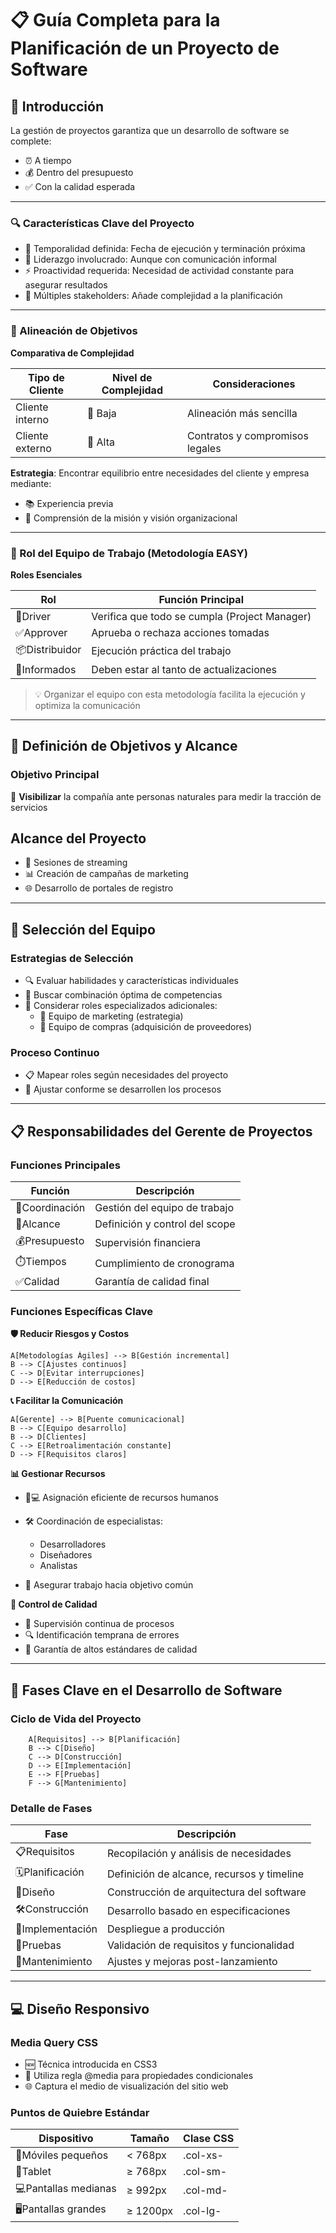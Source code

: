# 📋 Guía Completa para la Planificación de un Proyecto de Software

## 🎯 Introducción
La gestión de proyectos garantiza que un desarrollo de software se complete:

- ⏰ A tiempo
- 💰 Dentro del presupuesto
- ✅ Con la calidad esperada

---

### 🔍 Características Clave del Proyecto
- 📅 Temporalidad definida: Fecha de ejecución y terminación próxima
- 👑 Liderazgo involucrado: Aunque con comunicación informal
- ⚡ Proactividad requerida: Necesidad de actividad constante para asegurar resultados
- 👥 Múltiples stakeholders: Añade complejidad a la planificación

---

### 🎯 Alineación de Objetivos
**Comparativa de Complejidad**

| Tipo de Cliente	| Nivel de Complejidad  | Consideraciones |
|------|------------|---------|
| Cliente interno	| 🔵 Baja | Alineación más sencilla |
| Cliente externo | 🔴 Alta | Contratos y compromisos legales |

**Estrategia**: Encontrar equilibrio entre necesidades del cliente y empresa mediante:
- 📚 Experiencia previa
- 🧭 Comprensión de la misión y visión organizacional

---

### 👥 Rol del Equipo de Trabajo (Metodología EASY)
**Roles Esenciales**

| Rol | Función Principal |
|------|------------|
| 🚗Driver | Verifica que todo se cumpla (Project Manager) |
| ✅Approver | Aprueba o rechaza acciones tomadas |
| 📦Distribuidor | Ejecución práctica del trabajo |
| 📢Informados | Deben estar al tanto de actualizaciones |

>💡 Organizar el equipo con esta metodología facilita la ejecución y optimiza la comunicación

---

## 🎯 Definición de Objetivos y Alcance
### Objetivo Principal
🎯 **Visibilizar** la compañía ante personas naturales para medir la tracción de servicios

## Alcance del Proyecto
- 🎥 Sesiones de streaming
- 📊 Creación de campañas de marketing
- 🌐 Desarrollo de portales de registro

---

## 👥 Selección del Equipo
### Estrategias de Selección
- 🔍 Evaluar habilidades y características individuales
- 🧩 Buscar combinación óptima de competencias
- 🎯 Considerar roles especializados adicionales:
    - 📱 Equipo de marketing (estrategia)
    - 🛒 Equipo de compras (adquisición de proveedores)

### Proceso Continuo
- 📋 Mapear roles según necesidades del proyecto
- 🔄 Ajustar conforme se desarrollen los procesos

---

## 📋 Responsabilidades del Gerente de Proyectos
### Funciones Principales

| Función | Descripción |
|------|------------|
| 👥Coordinación | Gestión del equipo de trabajo |
| 📏Alcance | Definición y control del scope |
| 💰Presupuesto | Supervisión financiera |
| ⏱️Tiempos | Cumplimiento de cronograma |
| ✅Calidad | Garantía de calidad final |

### Funciones Específicas Clave
**🛡️ Reducir Riesgos y Costos**

```graph LR
A[Metodologías Ágiles] --> B[Gestión incremental]
B --> C[Ajustes continuos]
C --> D[Evitar interrupciones]
D --> E[Reducción de costos]
```

**📞 Facilitar la Comunicación**

```graph LR
A[Gerente] --> B[Puente comunicacional]
B --> C[Equipo desarrollo]
B --> D[Clientes]
C --> E[Retroalimentación constante]
D --> F[Requisitos claros]
```

**📊 Gestionar Recursos**
- 👨💻 Asignación eficiente de recursos humanos
- 🛠️ Coordinación de especialistas:
    - Desarrolladores
    - Diseñadores
    - Analistas

- 🎯 Asegurar trabajo hacia objetivo común

**🧪 Control de Calidad**
- 👀 Supervisión continua de procesos
- 🔍 Identificación temprana de errores
- 🎯 Garantía de altos estándares de calidad

---

## 🔄 Fases Clave en el Desarrollo de Software
### Ciclo de Vida del Proyecto

```flowchart TD
    A[Requisitos] --> B[Planificación]
    B --> C[Diseño]
    C --> D[Construcción]
    D --> E[Implementación]
    E --> F[Pruebas]
    F --> G[Mantenimiento]
```

### Detalle de Fases

| Fase | Descripción |
|------|------------|
| 📋Requisitos | Recopilación y análisis de necesidades |
| 🗓️Planificación | Definición de alcance, recursos y timeline |
| 🎨Diseño | Construcción de arquitectura del software |
| 🛠️Construcción | Desarrollo basado en especificaciones |
| 🚀Implementación | Despliegue a producción |
| 🧪Pruebas | Validación de requisitos y funcionalidad |
| 🔧Mantenimiento | Ajustes y mejoras post-lanzamiento |

---

## 💻 Diseño Responsivo
### Media Query CSS
- 🆕 Técnica introducida en CSS3
- 📱 Utiliza regla @media para propiedades condicionales
- 🌐 Captura el medio de visualización del sitio web

### Puntos de Quiebre Estándar

| Dispositivo | Tamaño | Clase CSS |
|-------------|--------|----------|
| 📱Móviles pequeños | < 768px | .col-xs- |
| 📲Tablet | ≥ 768px | .col-sm- |
| 💻Pantallas medianas | ≥ 992px | .col-md- |
| 🖥️Pantallas grandes | ≥ 1200px | .col-lg- |
